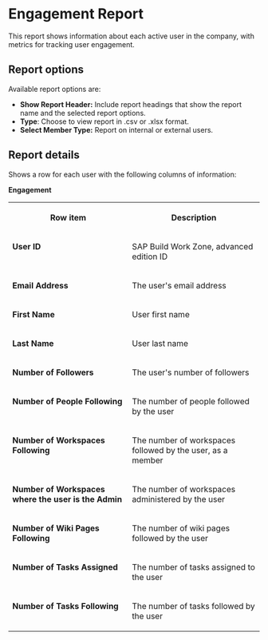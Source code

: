 <!-- loioe79f175f3ce94c92ad8d5768c9124c23 -->

# Engagement Report

This report shows information about each active user in the company, with metrics for tracking user engagement.



<a name="loioe79f175f3ce94c92ad8d5768c9124c23__section_jwt_nnw_ptb"/>

## Report options

Available report options are:

-   **Show Report Header:** Include report headings that show the report name and the selected report options.
-   **Type**: Choose to view report in .csv or .xlsx format.
-   **Select Member Type:** Report on internal or external users.



<a name="loioe79f175f3ce94c92ad8d5768c9124c23__section_lwt_nnw_ptb"/>

## Report details

Shows a row for each user with the following columns of information:

**Engagement**


<table>
<tr>
<th valign="top">

Row item



</th>
<th valign="top">

Description



</th>
</tr>
<tr>
<td valign="top">

**User ID** 



</td>
<td valign="top">

SAP Build Work Zone, advanced edition ID



</td>
</tr>
<tr>
<td valign="top">

**Email Address** 



</td>
<td valign="top">

The user's email address



</td>
</tr>
<tr>
<td valign="top">

**First Name** 



</td>
<td valign="top">

User first name



</td>
</tr>
<tr>
<td valign="top">

**Last Name** 



</td>
<td valign="top">

User last name



</td>
</tr>
<tr>
<td valign="top">

**Number of Followers** 



</td>
<td valign="top">

The user's number of followers



</td>
</tr>
<tr>
<td valign="top">

**Number of People Following** 



</td>
<td valign="top">

The number of people followed by the user



</td>
</tr>
<tr>
<td valign="top">

**Number of Workspaces Following** 



</td>
<td valign="top">

The number of workspaces followed by the user, as a member



</td>
</tr>
<tr>
<td valign="top">

**Number of Workspaces where the user is the Admin** 



</td>
<td valign="top">

The number of workspaces administered by the user



</td>
</tr>
<tr>
<td valign="top">

**Number of Wiki Pages Following** 



</td>
<td valign="top">

The number of wiki pages followed by the user



</td>
</tr>
<tr>
<td valign="top">

**Number of Tasks Assigned** 



</td>
<td valign="top">

The number of tasks assigned to the user



</td>
</tr>
<tr>
<td valign="top">

**Number of Tasks Following** 



</td>
<td valign="top">

The number of tasks followed by the user



</td>
</tr>
</table>

